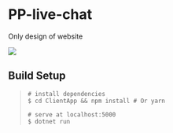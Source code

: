 # PP-live-chat

Only design of website

![](C:\Users\Punish\Desktop\screen.PNG)

## Build Setup

> ```
> # install dependencies
> $ cd ClientApp && npm install # Or yarn
> 
> # serve at localhost:5000
> $ dotnet run
> ```